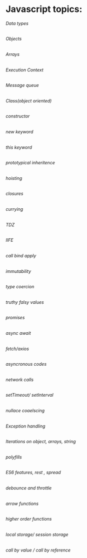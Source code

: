 # Javascript topics:

###### Data types

###### Objects

###### Arrays

###### Execution Context

###### Message queue

###### Class(object oriented)

###### constructor

###### new keyword

###### this keyword

###### prototypical inheritence

###### hoisting

###### closures

###### currying

###### TDZ

###### IIFE

###### call bind apply

###### immutability

###### type coercion

###### truthy falsy values

###### promises

###### async await

###### fetch/axios

###### asyncronous codes

###### network calls

###### setTimeout/ setInterval

###### nullace coaelscing

###### Exception handling

###### Iterations on object, arrays, string

###### polyfills

###### ES6 features, rest , spread

###### debounce and throttle

###### arrow functions

###### higher order functions

###### local storage/ session storage

###### call by value / call by reference
